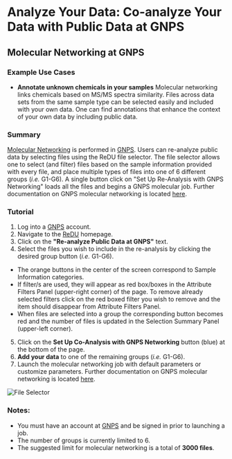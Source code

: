 # Analyze Your Data: Co-analyze Your Data with Public Data at GNPS

## Molecular Networking at GNPS

### Example Use Cases
* **Annotate unknown chemicals in your samples** Molecular networking links chemicals based on MS/MS spectra similarity. Files across data sets from the same sample type can be selected easily and included with your own data. One can find annotations that enhance the context of your own data by including public data.

### Summary
[Molecular Networking](https://www.nature.com/articles/nbt.3597?WT.ec_id=NBT-201608&spMailingID=52025126&spUserID=ODkwMTM2NjI1NQS2&spJobID=981583612&spReportId=OTgxNTgzNjEyS0) is performed in [GNPS](https://gnps.ucsd.edu/ProteoSAFe/static/gnps-splash.jsp). Users can re-analyze public data by selecting files using the ReDU file selector. The file selector allows one to select (and filter) files based on the sample information provided with every file, and place multiple types of files into one of 6 different groups (*i.e.* G1-G6). A single button click on "Set Up Re-Analysis with GNPS Networking" loads all the files and begins a GNPS molecular job. Further documentation on GNPS molecular networking is located [here](https://ccms-ucsd.github.io/GNPSDocumentation/).

### Tutorial
 1. Log into a [GNPS](https://gnps.ucsd.edu/ProteoSAFe/static/gnps-splash.jsp) account.
 2. Navigate to the [ReDU](https://redu.ucsd.edu/) homepage.
 3. Click on the **"Re-analyze Public Data at GNPS"** text.
 4. Select the files you wish to include in the re-analysis by clicking the desired group button (*i.e.* G1-G6).
   * The orange buttons in the center of the screen correspond to Sample Information categories.
   * If filter/s are used, they will appear as red box/boxes in the Attribute Filters Panel (upper-right corner) of the page. To remove already selected filters click on the red boxed filter you wish to remove and the item should disappear from Attribute Filters Panel.
   * When files are selected into a group the corresponding button becomes red and the number of files is updated in the Selection Summary Panel (upper-left corner).
 5. Click on the **Set Up Co-Analysis with GNPS Networking** button (blue) at the bottom of the page.
 6. **Add your data** to one of the remaining groups (*i.e.* G1-G6).
 7. Launch the molecular networking job with default parameters or customize parameters. Further documentation on GNPS molecular networking is located [here](https://ccms-ucsd.github.io/GNPSDocumentation/).

![File Selector](images/File_Selector.gif)

### Notes:
 * You must have an account at [GNPS](https://gnps.ucsd.edu/ProteoSAFe/static/gnps-splash.jsp) and be signed in prior to launching a job.
 * The number of groups is currently limited to 6.
 * The suggested limit for molecular networking is a total of **3000 files**.

